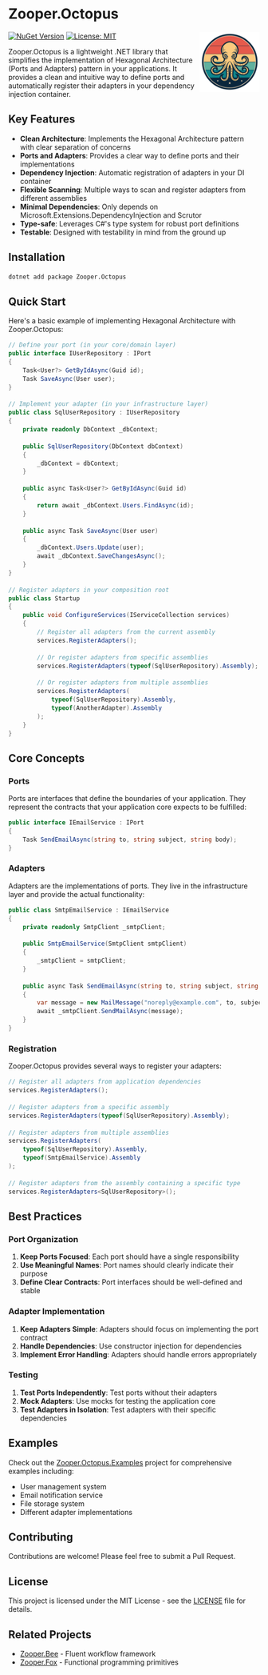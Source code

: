 # Zooper.Octopus

<img src="icon.png" alt="Zooper.Octopus Logo" width="120" align="right"/>

[![NuGet Version](https://img.shields.io/nuget/v/Zooper.Octopus.svg)](https://www.nuget.org/packages/Zooper.Octopus/)
[![License: MIT](https://img.shields.io/badge/License-MIT-yellow.svg)](https://opensource.org/licenses/MIT)

Zooper.Octopus is a lightweight .NET library that simplifies the implementation of Hexagonal Architecture (Ports and Adapters) pattern in your applications. It provides a clean and intuitive way to define ports and automatically register their adapters in your dependency injection container.

## Key Features

- **Clean Architecture**: Implements the Hexagonal Architecture pattern with clear separation of concerns
- **Ports and Adapters**: Provides a clear way to define ports and their implementations
- **Dependency Injection**: Automatic registration of adapters in your DI container
- **Flexible Scanning**: Multiple ways to scan and register adapters from different assemblies
- **Minimal Dependencies**: Only depends on Microsoft.Extensions.DependencyInjection and Scrutor
- **Type-safe**: Leverages C#'s type system for robust port definitions
- **Testable**: Designed with testability in mind from the ground up

## Installation

```bash
dotnet add package Zooper.Octopus
```

## Quick Start

Here's a basic example of implementing Hexagonal Architecture with Zooper.Octopus:

```csharp
// Define your port (in your core/domain layer)
public interface IUserRepository : IPort
{
    Task<User?> GetByIdAsync(Guid id);
    Task SaveAsync(User user);
}

// Implement your adapter (in your infrastructure layer)
public class SqlUserRepository : IUserRepository
{
    private readonly DbContext _dbContext;

    public SqlUserRepository(DbContext dbContext)
    {
        _dbContext = dbContext;
    }

    public async Task<User?> GetByIdAsync(Guid id)
    {
        return await _dbContext.Users.FindAsync(id);
    }

    public async Task SaveAsync(User user)
    {
        _dbContext.Users.Update(user);
        await _dbContext.SaveChangesAsync();
    }
}

// Register adapters in your composition root
public class Startup
{
    public void ConfigureServices(IServiceCollection services)
    {
        // Register all adapters from the current assembly
        services.RegisterAdapters();

        // Or register adapters from specific assemblies
        services.RegisterAdapters(typeof(SqlUserRepository).Assembly);

        // Or register adapters from multiple assemblies
        services.RegisterAdapters(
            typeof(SqlUserRepository).Assembly,
            typeof(AnotherAdapter).Assembly
        );
    }
}
```

## Core Concepts

### Ports

Ports are interfaces that define the boundaries of your application. They represent the contracts that your application core expects to be fulfilled:

```csharp
public interface IEmailService : IPort
{
    Task SendEmailAsync(string to, string subject, string body);
}
```

### Adapters

Adapters are the implementations of ports. They live in the infrastructure layer and provide the actual functionality:

```csharp
public class SmtpEmailService : IEmailService
{
    private readonly SmtpClient _smtpClient;

    public SmtpEmailService(SmtpClient smtpClient)
    {
        _smtpClient = smtpClient;
    }

    public async Task SendEmailAsync(string to, string subject, string body)
    {
        var message = new MailMessage("noreply@example.com", to, subject, body);
        await _smtpClient.SendMailAsync(message);
    }
}
```

### Registration

Zooper.Octopus provides several ways to register your adapters:

```csharp
// Register all adapters from application dependencies
services.RegisterAdapters();

// Register adapters from a specific assembly
services.RegisterAdapters(typeof(SqlUserRepository).Assembly);

// Register adapters from multiple assemblies
services.RegisterAdapters(
    typeof(SqlUserRepository).Assembly,
    typeof(SmtpEmailService).Assembly
);

// Register adapters from the assembly containing a specific type
services.RegisterAdapters<SqlUserRepository>();
```

## Best Practices

### Port Organization

1. **Keep Ports Focused**: Each port should have a single responsibility
2. **Use Meaningful Names**: Port names should clearly indicate their purpose
3. **Define Clear Contracts**: Port interfaces should be well-defined and stable

### Adapter Implementation

1. **Keep Adapters Simple**: Adapters should focus on implementing the port contract
2. **Handle Dependencies**: Use constructor injection for dependencies
3. **Implement Error Handling**: Adapters should handle errors appropriately

### Testing

1. **Test Ports Independently**: Test ports without their adapters
2. **Mock Adapters**: Use mocks for testing the application core
3. **Test Adapters in Isolation**: Test adapters with their specific dependencies

## Examples

Check out the [Zooper.Octopus.Examples](./Zooper.Octopus.Examples) project for comprehensive examples including:

- User management system
- Email notification service
- File storage system
- Different adapter implementations

## Contributing

Contributions are welcome! Please feel free to submit a Pull Request.

## License

This project is licensed under the MIT License - see the [LICENSE](LICENSE) file for details.

## Related Projects

- [Zooper.Bee](https://github.com/zooper-lib/Bee) - Fluent workflow framework
- [Zooper.Fox](https://github.com/zooper-lib/Fox) - Functional programming primitives
